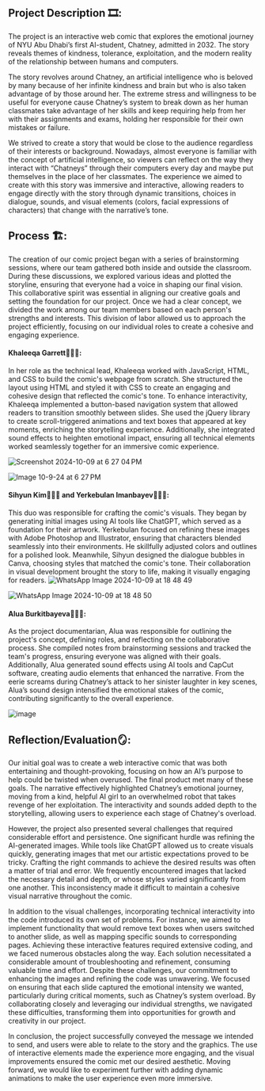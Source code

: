 ## **Project Description 🎞️:**

The project is an interactive web comic that explores the emotional journey of NYU Abu Dhabi’s first AI-student, Chatney, admitted in 2032. The story reveals themes of kindness, tolerance, exploitation, and the modern reality of the relationship between humans and computers.

The story revolves around Chatney, an artificial intelligence who is beloved by many because of her infinite kindness and brain but who is also taken advantage of by those around her. The extreme stress and willingness to be useful for everyone cause Chatney’s system to break down as her human classmates take advantage of her skills and keep requiring help from her with their assignments and exams, holding her responsible for their own mistakes or failure. 

We strived to create a story that would be close to the audience regardless of their interests or background. Nowadays, almost everyone is familiar with the concept of artificial intelligence, so viewers can reflect on the way they interact with “Chatneys” through their computers every day and maybe put themselves in the place of her classmates. 
The experience we aimed to create with this story was immersive and interactive, allowing readers to engage directly with the story through dynamic transitions, choices in dialogue, sounds, and visual elements (colors, facial expressions of characters) that change with the narrative’s tone.

## **Process 🏗️:**

The creation of our comic project began with a series of brainstorming sessions, where our team gathered both inside and outside the classroom. During these discussions, we explored various ideas and plotted the storyline, ensuring that everyone had a voice in shaping our final vision. This collaborative spirit was essential in aligning our creative goals and setting the foundation for our project.
Once we had a clear concept, we divided the work among our team members based on each person's strengths and interests. This division of labor allowed us to approach the project efficiently, focusing on our individual roles to create a cohesive and engaging experience.

#### **Khaleeqa Garrett🧑🏾‍💻:** 
In her role as the technical lead, Khaleeqa worked with JavaScript, HTML, and CSS to build the comic's webpage from scratch. She structured the layout using HTML and styled it with CSS to create an engaging and cohesive design that reflected the comic's tone. To enhance interactivity, Khaleeqa implemented a button-based navigation system that allowed readers to transition smoothly between slides. She used the jQuery library to create scroll-triggered animations and text boxes that appeared at key moments, enriching the storytelling experience. Additionally, she integrated sound effects to heighten emotional impact, ensuring all technical elements worked seamlessly together for an immersive comic experience.

![Screenshot 2024-10-09 at 6 27 04 PM](https://github.com/user-attachments/assets/b32ae47e-4fd3-4c45-8975-bb73b463a4ee)

![Image 10-9-24 at 6 27 PM](https://github.com/user-attachments/assets/264a478a-4baa-4765-ad0a-81725ecfab48)

#### **Sihyun Kim👩🏻‍🎨 and Yerkebulan Imanbayev👨🏻‍🎨:** 
This duo was responsible for crafting the comic's visuals. They began by generating initial images using AI tools like ChatGPT, which served as a foundation for their artwork. Yerkebulan focused on refining these images with Adobe Photoshop and Illustrator, ensuring that characters blended seamlessly into their environments. He skillfully adjusted colors and outlines for a polished look. Meanwhile, Sihyun designed the dialogue bubbles in Canva, choosing styles that matched the comic's tone. Their collaboration in visual development brought the story to life, making it visually engaging for readers.
![WhatsApp Image 2024-10-09 at 18 48 49](https://github.com/user-attachments/assets/24646739-4739-45a6-9f5e-a1184c5d3bfd)

![WhatsApp Image 2024-10-09 at 18 48 50](https://github.com/user-attachments/assets/387f652b-be01-4605-a599-2178edb6f17d)

#### **Alua Burkitbayeva👩🏻‍🏫:** 
As the project documentarian, Alua was responsible for outlining the project's concept, defining roles, and reflecting on the collaborative process. She compiled notes from brainstorming sessions and tracked the team's progress, ensuring everyone was aligned with their goals. Additionally, Alua generated sound effects using AI tools and CapCut software, creating audio elements that enhanced the narrative. From the eerie screams during Chatney’s attack to her sinister laughter in key scenes, Alua’s sound design intensified the emotional stakes of the comic, contributing significantly to the overall experience.

![image](https://github.com/user-attachments/assets/7e6fa555-8089-4d21-bb08-54717798fa0f)


## **Reflection/Evaluation🪞:**

Our initial goal was to create a web interactive comic that was both entertaining and thought-provoking, focusing on how an AI’s purpose to help could be twisted when overused. The final product met many of these goals. The narrative effectively highlighted Chatney’s emotional journey, moving from a kind, helpful AI girl to an overwhelmed robot that takes revenge of her exploitation. The interactivity and sounds added depth to the storytelling, allowing users to experience each stage of Chatney's overload.

However, the project also presented several challenges that required considerable effort and persistence. One significant hurdle was refining the AI-generated images. While tools like ChatGPT allowed us to create visuals quickly, generating images that met our artistic expectations proved to be tricky. Crafting the right commands to achieve the desired results was often a matter of trial and error. We frequently encountered images that lacked the necessary detail and depth, or whose styles varied significantly from one another. This inconsistency made it difficult to maintain a cohesive visual narrative throughout the comic.

In addition to the visual challenges, incorporating technical interactivity into the code introduced its own set of problems. For instance, we aimed to implement functionality that would remove text boxes when users switched to another slide, as well as mapping specific sounds to corresponding pages. Achieving these interactive features required extensive coding, and we faced numerous obstacles along the way. Each solution necessitated a considerable amount of troubleshooting and refinement, consuming valuable time and effort.
Despite these challenges, our commitment to enhancing the images and refining the code was unwavering. We focused on ensuring that each slide captured the emotional intensity we wanted, particularly during critical moments, such as Chatney’s system overload. By collaborating closely and leveraging our individual strengths, we navigated these difficulties, transforming them into opportunities for growth and creativity in our project.

In conclusion, the project successfully conveyed the message we intended to send, and users were able to relate to the story and the graphics. The use of interactive elements made the experience more engaging, and the visual improvements ensured the comic met our desired aesthetic. Moving forward, we would like to experiment further with adding dynamic animations to make the user experience even more immersive.